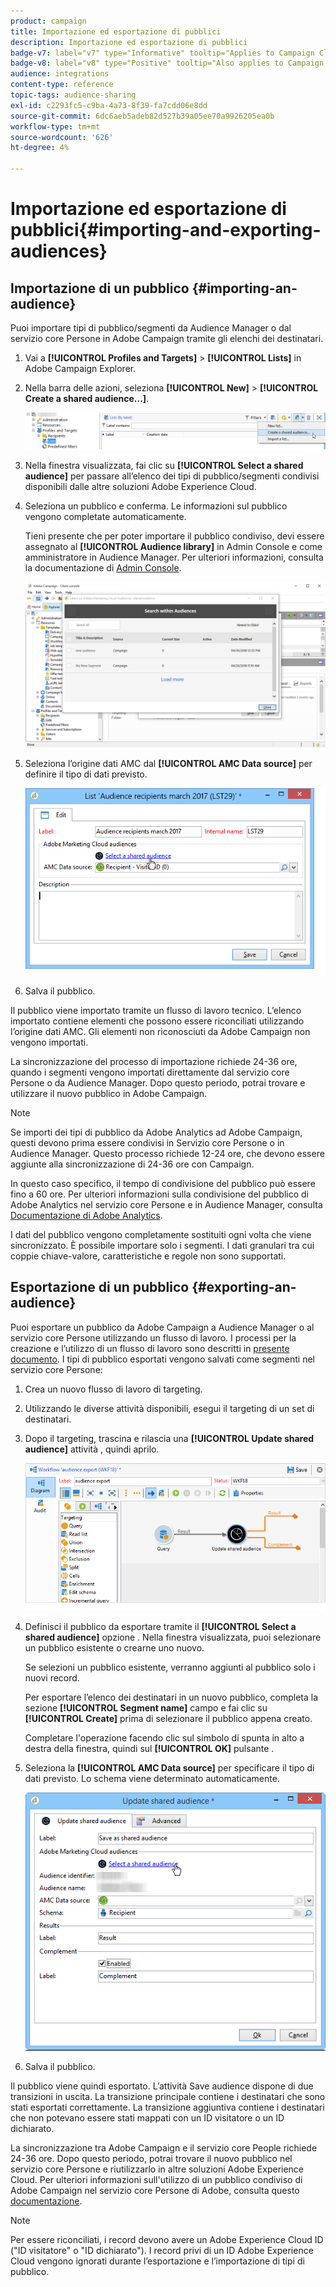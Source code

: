 ```yaml
---
product: campaign
title: Importazione ed esportazione di pubblici
description: Importazione ed esportazione di pubblici
badge-v7: label="v7" type="Informative" tooltip="Applies to Campaign Classic v7"
badge-v8: label="v8" type="Positive" tooltip="Also applies to Campaign v8"
audience: integrations
content-type: reference
topic-tags: audience-sharing
exl-id: c2293fc5-c9ba-4a73-8f39-fa7cdd06e8dd
source-git-commit: 6dc6aeb5adeb82d527b39a05ee70a9926205ea0b
workflow-type: tm+mt
source-wordcount: '626'
ht-degree: 4%

---
```



# Importazione ed esportazione di pubblici{#importing-and-exporting-audiences}



## Importazione di un pubblico {#importing-an-audience}

Puoi importare tipi di pubblico/segmenti da Audience Manager o dal servizio core Persone in Adobe Campaign tramite gli elenchi dei destinatari.

1. Vai a **[!UICONTROL Profiles and Targets]** > **[!UICONTROL Lists]** in Adobe Campaign Explorer.
1. Nella barra delle azioni, seleziona **[!UICONTROL New]** > **[!UICONTROL Create a shared audience...]**.

   ![](assets/aam_import_audience.png)

1. Nella finestra visualizzata, fai clic su **[!UICONTROL Select a shared audience]** per passare all’elenco dei tipi di pubblico/segmenti condivisi disponibili dalle altre soluzioni Adobe Experience Cloud.
1. Seleziona un pubblico e conferma. Le informazioni sul pubblico vengono completate automaticamente.

   Tieni presente che per poter importare il pubblico condiviso, devi essere assegnato al **[!UICONTROL Audience library]** in Admin Console e come amministratore in Audience Manager. Per ulteriori informazioni, consulta la documentazione di [Admin Console](https://helpx.adobe.com/it/enterprise/managing/user-guide.html).

   ![](assets/aam_import_audience_3.png)

1. Seleziona l’origine dati AMC dal **[!UICONTROL AMC Data source]** per definire il tipo di dati previsto.

   ![](assets/aam_import_audience_2.png)

1. Salva il pubblico.

Il pubblico viene importato tramite un flusso di lavoro tecnico. L’elenco importato contiene elementi che possono essere riconciliati utilizzando l’origine dati AMC. Gli elementi non riconosciuti da Adobe Campaign non vengono importati.

La sincronizzazione del processo di importazione richiede 24-36 ore, quando i segmenti vengono importati direttamente dal servizio core Persone o da Audience Manager. Dopo questo periodo, potrai trovare e utilizzare il nuovo pubblico in Adobe Campaign.

>[!NOTE]
>
>Se importi dei tipi di pubblico da Adobe Analytics ad Adobe Campaign, questi devono prima essere condivisi in Servizio core Persone o in Audience Manager. Questo processo richiede 12-24 ore, che devono essere aggiunte alla sincronizzazione di 24-36 ore con Campaign.
>
>In questo caso specifico, il tempo di condivisione del pubblico può essere fino a 60 ore. Per ulteriori informazioni sulla condivisione del pubblico di Adobe Analytics nel servizio core Persone e in Audience Manager, consulta [Documentazione di Adobe Analytics](https://experienceleague.adobe.com/docs/analytics/components/segmentation/segmentation-workflow/seg-publish.html).

I dati del pubblico vengono completamente sostituiti ogni volta che viene sincronizzato. È possibile importare solo i segmenti. I dati granulari tra cui coppie chiave-valore, caratteristiche e regole non sono supportati.

## Esportazione di un pubblico {#exporting-an-audience}

Puoi esportare un pubblico da Adobe Campaign a Audience Manager o al servizio core Persone utilizzando un flusso di lavoro. I processi per la creazione e l’utilizzo di un flusso di lavoro sono descritti in [presente documento](../../workflow/using/building-a-workflow.md). I tipi di pubblico esportati vengono salvati come segmenti nel servizio core Persone:

1. Crea un nuovo flusso di lavoro di targeting.
1. Utilizzando le diverse attività disponibili, esegui il targeting di un set di destinatari.
1. Dopo il targeting, trascina e rilascia una **[!UICONTROL Update shared audience]** attività , quindi aprilo.

   ![](assets/aam_export_example.png)

1. Definisci il pubblico da esportare tramite il **[!UICONTROL Select a shared audience]** opzione . Nella finestra visualizzata, puoi selezionare un pubblico esistente o crearne uno nuovo.

   Se selezioni un pubblico esistente, verranno aggiunti al pubblico solo i nuovi record.

   Per esportare l’elenco dei destinatari in un nuovo pubblico, completa la sezione **[!UICONTROL Segment name]** campo e fai clic su **[!UICONTROL Create]** prima di selezionare il pubblico appena creato.

   Completare l&#39;operazione facendo clic sul simbolo di spunta in alto a destra della finestra, quindi sul **[!UICONTROL OK]** pulsante .

1. Seleziona la **[!UICONTROL AMC Data source]** per specificare il tipo di dati previsto. Lo schema viene determinato automaticamente.

   ![](assets/aam_export_audience_activity.png)

1. Salva il pubblico.

Il pubblico viene quindi esportato. L’attività Save audience dispone di due transizioni in uscita. La transizione principale contiene i destinatari che sono stati esportati correttamente. La transizione aggiuntiva contiene i destinatari che non potevano essere stati mappati con un ID visitatore o un ID dichiarato.

La sincronizzazione tra Adobe Campaign e il servizio core People richiede 24-36 ore. Dopo questo periodo, potrai trovare il nuovo pubblico nel servizio core Persone e riutilizzarlo in altre soluzioni Adobe Experience Cloud. Per ulteriori informazioni sull&#39;utilizzo di un pubblico condiviso di Adobe Campaign nel servizio core Persone di Adobe, consulta questo [documentazione](https://experienceleague.adobe.com/docs/core-services/interface/audiences/t-audience-create.html).

>[!NOTE]
>
>Per essere riconciliati, i record devono avere un Adobe Experience Cloud ID (&quot;ID visitatore&quot; o &quot;ID dichiarato&quot;). I record privi di un ID Adobe Experience Cloud vengono ignorati durante l’esportazione e l’importazione di tipi di pubblico.
